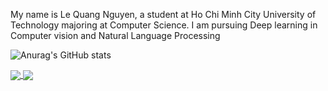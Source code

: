 My name is Le Quang Nguyen, a student at Ho Chi Minh City University of Technology majoring at Computer Science. I am pursuing Deep learning in Computer vision and Natural Language Processing
<!---
NguyenLe2004/NguyenLe2004 is a ✨ special ✨ repository because its `README.md` (this file) appears on your GitHub profile.
You can click the Preview link to take a look at your changes.
--->
![Anurag's GitHub stats](https://github-readme-stats.vercel.app/api?username=NguyenLe2004&show_icons=true&theme=transparent)

<a href="https://github.com/uvipen/QuickDraw/">
  <img align="center" src="https://github-readme-stats.vercel.app/api/pin/?username=NguyenLe2004&repo=FacialVerification&theme=transparent" />
</a>   
<a href="https://github.com/uvipen/QuickDraw/">
  <img align="center" src="https://github-readme-stats.vercel.app/api/pin/?username=NguyenLe2004&repo=cat-image-generate&theme=transparent" />
</a>   
